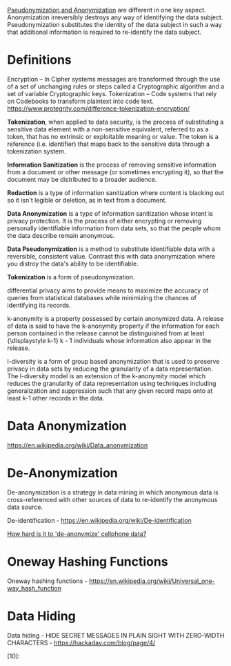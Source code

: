 [Pseudonymization and Anonymization][01] are different in one key aspect.
Anonymization irreversibly destroys any way of identifying the data subject.
Pseudonymization substitutes the identity of the data subject in such a way
that additional information is required to re-identify the data subject.

# Definitions
Encryption – In Cipher systems messages are transformed through the use of a set of unchanging rules or steps called a Cryptographic algorithm and a set of variable Cryptographic keys.
Tokenization – Code systems that rely on Codebooks to transform plaintext into code text.
https://www.protegrity.com/difference-tokenization-encryption/

**Tokenization**, when applied to data security, is the process of substituting
a sensitive data element with a non-sensitive equivalent, referred to as a token,
that has no extrinsic or exploitable meaning or value.
The token is a reference (i.e. identifier) that maps back to the sensitive data through a tokenization system.

**Information Sanitization** is the process of removing sensitive information from a document
or other message (or sometimes encrypting it),
so that the document may be distributed to a broader audience.

**Redaction** is a type of information sanitization where content is blacking out so it isn't legible
or deletion, as in text from a document.

**Data Anonymization** is a type of information sanitization whose intent is privacy protection.
It is the process of either encrypting or removing personally identifiable information from data sets,
so that the people whom the data describe remain anonymous.

**Data Pseudonymization** is a method to substitute identifiable data with a reversible, consistent value.
Contrast this with data anonymization where you distroy the data's ability to be identifiable.

**Tokenization** is a form of pseudonymization.

differential privacy aims to provide means to maximize the accuracy of queries from statistical databases while minimizing the chances of identifying its records.

k-anonymity is a property possessed by certain anonymized data.
A release of data is said to have the k-anonymity property if the information for each person contained in the release cannot be distinguished from at least {\displaystyle k-1} k - 1 individuals whose information also appear in the release.

l-diversity is a form of group based anonymization that is used to preserve privacy in data sets by reducing the granularity of a data representation.
 The l-diversity model is an extension of the k-anonymity model which reduces the granularity of data representation using techniques including generalization and suppression such that any given record maps onto at least k-1 other records in the data.





# Data Anonymization
https://en.wikipedia.org/wiki/Data_anonymization

# De-Anonymization
De-anonymization is a strategy in data mining in which anonymous data is cross-referenced
with other sources of data to re-identify the anonymous data source.

De-identification - https://en.wikipedia.org/wiki/De-identification

[How hard is it to 'de-anonymize' cellphone data?](https://news.mit.edu/2013/how-hard-it-de-anonymize-cellphone-data)

# Oneway Hashing Functions
Oneway hashing functions - https://en.wikipedia.org/wiki/Universal_one-way_hash_function

# Data Hiding
Data hiding - HIDE SECRET MESSAGES IN PLAIN SIGHT WITH ZERO-WIDTH CHARACTERS - https://hackaday.com/blog/page/4/



[01]:https://www.protegrity.com/pseudonymization-vs-anonymization-help-gdpr/
[02]:
[03]:
[04]:
[05]:
[06]:
[07]:
[08]:
[09]:
[10]:


